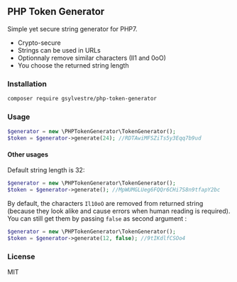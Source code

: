 ## PHP Token Generator

Simple yet secure string generator for PHP7.

- Crypto-secure
- Strings can be used in URLs
- Optionnaly remove similar characters (Il1 and 0oO)
- You choose the returned string length

### Installation

```bash
composer require gsylvestre/php-token-generator
```

### Usage
```php
$generator = new \PHPTokenGenerator\TokenGenerator();
$token = $generator->generate(24); //RDTAwiMFSZiTs5y3Eqq7b9ud
```

#### Other usages
Default string length is 32:
```php
$generator = new \PHPTokenGenerator\TokenGenerator();
$token = $generator->generate(); //MpWUMGLUeg6FQQr6CHi7S8n9tfapY2bc 
```

By default, the characters `Il10oO` are removed from returned string (because they look alike and cause errors when human reading is required). You can still get them by passing `false` as second argument : 
```php
$generator = new \PHPTokenGenerator\TokenGenerator();
$token = $generator->generate(12, false); //9tIKdlfCSOo4
```

### License 
MIT